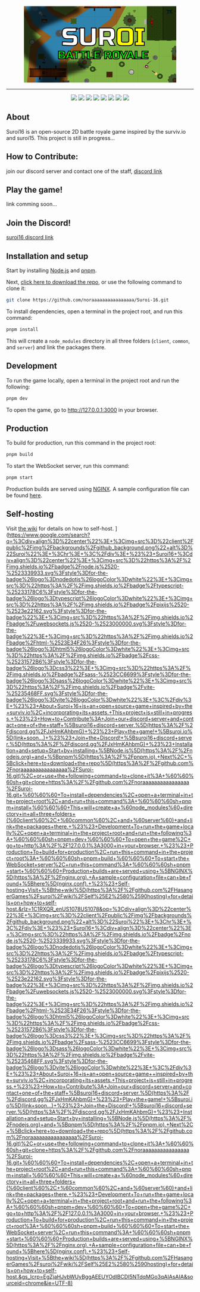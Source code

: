 <div align="center">
  <img src="client/public/img/backgrounds/github_background.png" alt="Suroi">
  <hr>
</div>


<div align="center">
  <img src="https://img.shields.io/badge/node.js%20-%23339933.svg?style=for-the-badge&logo=nodedotjs&logoColor=white">
  <img src="https://img.shields.io/badge/typescript-%233178C6?style=for-the-badge&logo=typescript&logoColor=white">
  <img src="https://img.shields.io/badge/pixijs%20-%23e22162.svg?style=for-the-badge">
  <img src="https://img.shields.io/badge/uwebsockets.js%20-%23000000.svg?style=for-the-badge">
  <img src="https://img.shields.io/badge/html-%23E34F26?style=for-the-badge&logo=html5&logoColor=white">
  <img src="https://img.shields.io/badge/css-%231572B6?style=for-the-badge&logo=css3">
  <img src="https://img.shields.io/badge/sass-%23CC6699?style=for-the-badge&logo=sass&logoColor=white">
  <img src="https://img.shields.io/badge/vite-%235468FF.svg?style=for-the-badge&logo=vite&logoColor=white">
</div>

## About
Suroi16 is an open-source 2D battle royale game inspired by the surviv.io and suroi15. This project is still in progress...

## How to Contribute:
join our discord server and contact one of the staff,
[discord link](https://discord.com/invite/4t3z6rP9BH)

## Play the game!
link comming soon...

## Join the Discord!
[suroi16 discord link](https://discord.com/invite/4t3z6rP9BH)

## Installation and setup
Start by installing [Node.js](https://nodejs.org) and [pnpm](https://pnpm.io).

Next, [click here to download the repo](https://github.com/noraaaaaaaaaaaaaaaa/Suroi-16.git), or use the following command to clone it:
```sh
git clone https://github.com/noraaaaaaaaaaaaaaaa/Suroi-16.git
```

To install dependencies, open a terminal in the project root, and run this command:
```sh
pnpm install
```

This will create a `node_modules` directory in all three folders (`client`, `common`, and `server`) and link the packages there.

## Development
To run the game locally, open a terminal in the project root and run the following:

```sh
pnpm dev
```
To open the game, go to http://127.0.0.1:3000 in your browser.

## Production
To build for production, run this command in the project root:
```sh
pnpm build
```

To start the WebSocket server, run this command:
```sh
pnpm start
```

Production builds are served using [NGINX](https://nginx.org). A sample configuration file can be found [here](nginx.conf).

## Self-hosting
Visit [the wiki](https://github.com/HasangerGames/suroi/wiki/Self%E2%80%90hosting) for details on how to self-host.
](https://www.google.com/search?q=%3Cdiv+align%3D%22center%22%3E+%3Cimg+src%3D%22client%2Fpublic%2Fimg%2Fbackgrounds%2Fgithub_background.png%22+alt%3D%22Suroi%22%3E+%3Chr%3E+%3C%2Fdiv%3E+%23%23+Suroi16+%3Cdiv+align%3D%22center%22%3E+%3Cimg+src%3D%22https%3A%2F%2Fimg.shields.io%2Fbadge%2Fnode.js%2520-%2523339933.svg%3Fstyle%3Dfor-the-badge%26logo%3Dnodedotjs%26logoColor%3Dwhite%22%3E+%3Cimg+src%3D%22https%3A%2F%2Fimg.shields.io%2Fbadge%2Ftypescript-%25233178C6%3Fstyle%3Dfor-the-badge%26logo%3Dtypescript%26logoColor%3Dwhite%22%3E+%3Cimg+src%3D%22https%3A%2F%2Fimg.shields.io%2Fbadge%2Fpixijs%2520-%2523e22162.svg%3Fstyle%3Dfor-the-badge%22%3E+%3Cimg+src%3D%22https%3A%2F%2Fimg.shields.io%2Fbadge%2Fuwebsockets.js%2520-%2523000000.svg%3Fstyle%3Dfor-the-badge%22%3E+%3Cimg+src%3D%22https%3A%2F%2Fimg.shields.io%2Fbadge%2Fhtml-%2523E34F26%3Fstyle%3Dfor-the-badge%26logo%3Dhtml5%26logoColor%3Dwhite%22%3E+%3Cimg+src%3D%22https%3A%2F%2Fimg.shields.io%2Fbadge%2Fcss-%25231572B6%3Fstyle%3Dfor-the-badge%26logo%3Dcss3%22%3E+%3Cimg+src%3D%22https%3A%2F%2Fimg.shields.io%2Fbadge%2Fsass-%2523CC6699%3Fstyle%3Dfor-the-badge%26logo%3Dsass%26logoColor%3Dwhite%22%3E+%3Cimg+src%3D%22https%3A%2F%2Fimg.shields.io%2Fbadge%2Fvite-%25235468FF.svg%3Fstyle%3Dfor-the-badge%26logo%3Dvite%26logoColor%3Dwhite%22%3E+%3C%2Fdiv%3E+%23%23+About+Suroi+16+is+an+open+source+game+inspired+by+the+surviv.io%2C+incorporating+its+assets.+This+project+is+still+in+progress.+%23%23+How+to+Contribute%3A+Join+our+discord+server+and+contact+one+of+the+staff+%5Bsuroi16+discord+server.%5D(https%3A%2F%2Fdiscord.gg%2FJxHmKAhbmG)+%23%23+Play+the+game!+%5Bsuroi.io%5D(link+soon...)+%23%23+Join+the+Discord!+%5Bsuroi16+discord+server.%5D(https%3A%2F%2Fdiscord.gg%2FJxHmKAhbmG)+%23%23+Installation+and+setup+Start+by+installing+%5BNode.js%5D(https%3A%2F%2Fnodejs.org)+and+%5Bpnpm%5D(https%3A%2F%2Fpnpm.io).+Next%2C+%5Bclick+here+to+download+the+repo%5D(https%3A%2F%2Fgithub.com%2Fnoraaaaaaaaaaaaaaaa%2FSuroi-16.git)%2C+or+use+the+following+command+to+clone+it%3A+%60%60%60sh+git+clone+https%3A%2F%2Fgithub.com%2Fnoraaaaaaaaaaaaaaaa%2FSuroi-16.git+%60%60%60+To+install+dependencies%2C+open+a+terminal+in+the+project+root%2C+and+run+this+command%3A+%60%60%60sh+pnpm+install+%60%60%60+This+will+create+a+%60node_modules%60+directory+in+all+three+folders+(%60client%60%2C+%60common%60%2C+and+%60server%60)+and+link+the+packages+there.+%23%23+Development+To+run+the+game+locally%2C+open+a+terminal+in+the+project+root+and+run+the+following%3A+%60%60%60sh+pnpm+dev+%60%60%60+To+open+the+game%2C+go+to+http%3A%2F%2F127.0.0.1%3A3000+in+your+browser.+%23%23+Production+To+build+for+production%2C+run+this+command+in+the+project+root%3A+%60%60%60sh+pnpm+build+%60%60%60+To+start+the+WebSocket+server%2C+run+this+command%3A+%60%60%60sh+pnpm+start+%60%60%60+Production+builds+are+served+using+%5BNGINX%5D(https%3A%2F%2Fnginx.org).+A+sample+configuration+file+can+be+found+%5Bhere%5D(nginx.conf).+%23%23+Self-hosting+Visit+%5Bthe+wiki%5D(https%3A%2F%2Fgithub.com%2FHasangerGames%2Fsuroi%2Fwiki%2FSelf%25E2%2580%2590hosting)+for+details+on+how+to+self-host.&rlz=1C1RXQR_enUS1078US1078&oq=%3Cdiv+align%3D%22center%22%3E+%3Cimg+src%3D%22client%2Fpublic%2Fimg%2Fbackgrounds%2Fgithub_background.png%22+alt%3D%22Suroi%22%3E+%3Chr%3E+%3C%2Fdiv%3E+%23%23+Suroi16+%3Cdiv+align%3D%22center%22%3E+%3Cimg+src%3D%22https%3A%2F%2Fimg.shields.io%2Fbadge%2Fnode.js%2520-%2523339933.svg%3Fstyle%3Dfor-the-badge%26logo%3Dnodedotjs%26logoColor%3Dwhite%22%3E+%3Cimg+src%3D%22https%3A%2F%2Fimg.shields.io%2Fbadge%2Ftypescript-%25233178C6%3Fstyle%3Dfor-the-badge%26logo%3Dtypescript%26logoColor%3Dwhite%22%3E+%3Cimg+src%3D%22https%3A%2F%2Fimg.shields.io%2Fbadge%2Fpixijs%2520-%2523e22162.svg%3Fstyle%3Dfor-the-badge%22%3E+%3Cimg+src%3D%22https%3A%2F%2Fimg.shields.io%2Fbadge%2Fuwebsockets.js%2520-%2523000000.svg%3Fstyle%3Dfor-the-badge%22%3E+%3Cimg+src%3D%22https%3A%2F%2Fimg.shields.io%2Fbadge%2Fhtml-%2523E34F26%3Fstyle%3Dfor-the-badge%26logo%3Dhtml5%26logoColor%3Dwhite%22%3E+%3Cimg+src%3D%22https%3A%2F%2Fimg.shields.io%2Fbadge%2Fcss-%25231572B6%3Fstyle%3Dfor-the-badge%26logo%3Dcss3%22%3E+%3Cimg+src%3D%22https%3A%2F%2Fimg.shields.io%2Fbadge%2Fsass-%2523CC6699%3Fstyle%3Dfor-the-badge%26logo%3Dsass%26logoColor%3Dwhite%22%3E+%3Cimg+src%3D%22https%3A%2F%2Fimg.shields.io%2Fbadge%2Fvite-%25235468FF.svg%3Fstyle%3Dfor-the-badge%26logo%3Dvite%26logoColor%3Dwhite%22%3E+%3C%2Fdiv%3E+%23%23+About+Suroi+16+is+an+open+source+game++inspired+by+the+surviv.io%2C+incorporating+its+assets.+This+project+is+still+in+progress.+%23%23+How+to+Contribute%3A+Join+our+discord+server+and+contact+one+of+the+staff+%5Bsuroi16+discord+server.%5D(https%3A%2F%2Fdiscord.gg%2FJxHmKAhbmG)+%23%23+Play+the+game!+%5Bsuroi.io%5D(link+soon...)+%23%23+Join+the+Discord!+%5Bsuroi16+discord+server.%5D(https%3A%2F%2Fdiscord.gg%2FJxHmKAhbmG)+%23%23+Installation+and+setup+Start+by+installing+%5BNode.js%5D(https%3A%2F%2Fnodejs.org)+and+%5Bpnpm%5D(https%3A%2F%2Fpnpm.io).+Next%2C+%5Bclick+here+to+download+the+repo%5D(https%3A%2F%2Fgithub.com%2Fnoraaaaaaaaaaaaaaaa%2FSuroi-16.git)%2C+or+use+the+following+command+to+clone+it%3A+%60%60%60sh+git+clone+https%3A%2F%2Fgithub.com%2Fnoraaaaaaaaaaaaaaaa%2FSuroi-16.git+%60%60%60+To+install+dependencies%2C+open+a+terminal+in+the+project+root%2C+and+run+this+command%3A+%60%60%60sh+pnpm+install+%60%60%60+This+will+create+a+%60node_modules%60+directory+in+all+three+folders+(%60client%60%2C+%60common%60%2C+and+%60server%60)+and+link+the+packages+there.+%23%23+Development+To+run+the+game+locally%2C+open+a+terminal+in+the+project+root+and+run+the+following%3A+%60%60%60sh+pnpm+dev+%60%60%60+To+open+the+game%2C+go+to+http%3A%2F%2F127.0.0.1%3A3000+in+your+browser.+%23%23+Production+To+build+for+production%2C+run+this+command+in+the+project+root%3A+%60%60%60sh+pnpm+build+%60%60%60+To+start+the+WebSocket+server%2C+run+this+command%3A+%60%60%60sh+pnpm+start+%60%60%60+Production+builds+are+served+using+%5BNGINX%5D(https%3A%2F%2Fnginx.org).+A+sample+configuration+file+can+be+found+%5Bhere%5D(nginx.conf).+%23%23+Self-hosting+Visit+%5Bthe+wiki%5D(https%3A%2F%2Fgithub.com%2FHasangerGames%2Fsuroi%2Fwiki%2FSelf%25E2%2580%2590hosting)+for+details+on+how+to+self-host.&gs_lcrp=EgZjaHJvbWUyBggAEEUYOdIBCDI5NTdqMGo3qAIAsAIA&sourceid=chrome&ie=UTF-8)
